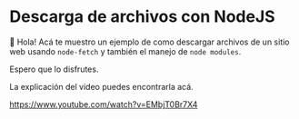 # Descarga de archivos con NodeJS

👋 Hola! Acá te muestro un ejemplo de como descargar archivos de un sitio web usando `node-fetch` y también el manejo de `node modules`.

Espero que lo disfrutes.

La explicación del video puedes encontrarla acá.

https://www.youtube.com/watch?v=EMbjT0Br7X4
